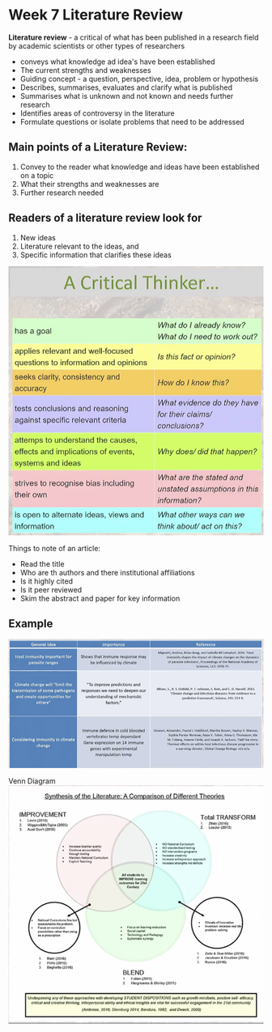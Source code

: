 # Week 7 Literature Review

**Literature review** - a critical of what has been published in a research field by academic scientists or other types of researchers

- conveys what knowledge ad idea's have been established
- The current strengths and weaknesses
- Guiding concept - a question, perspective, idea, problem or hypothesis
- Describes, summarises, evaluates and clarify what is published
- Summarises what is unknown and not known and needs further research
- Identifies areas of controversy in the literature
- Formulate questions or isolate problems that need to be addressed

## Main points of a Literature Review:

1. Convey to the reader what knowledge and ideas have been established on a topic
2. What their strengths and weaknesses are
3. Further research needed

## Readers of a literature review look for

1. New ideas
2. Literature relevant to the ideas, and
3. Specific information that clarifies these ideas

![critical-thinker](images/critical-thinker.png)

Things to note of an article:

- Read the title
- Who are th authors and there institutional affiliations
- Is it highly cited
- Is it peer reviewed
- Skim the abstract and paper for key information

## Example

![example1](images/example.png)

Venn Diagram
![example2](images/example2.png)
